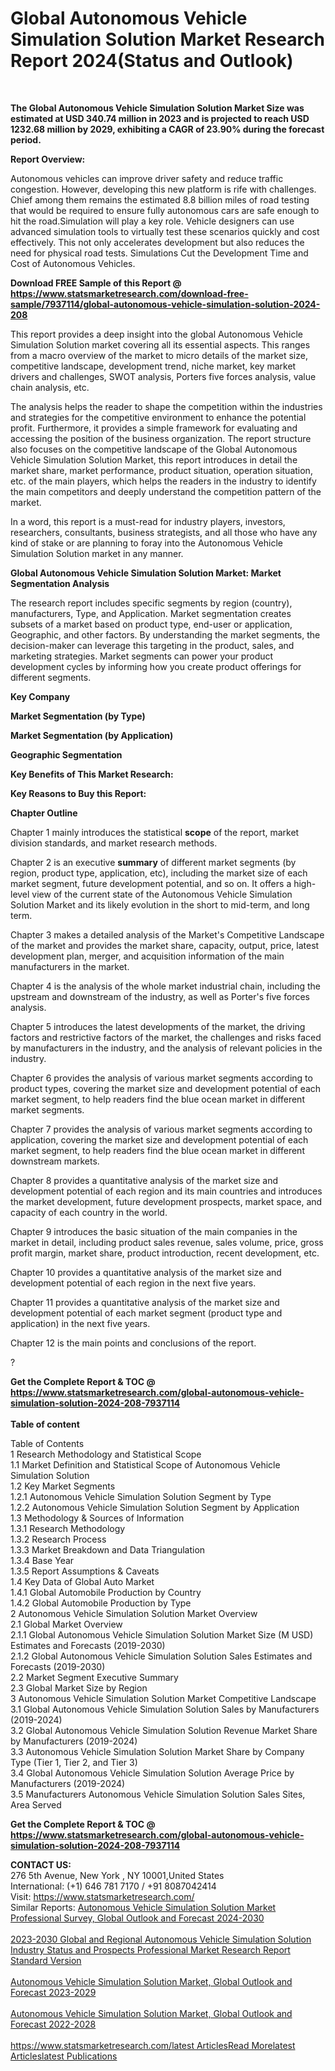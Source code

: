<h1>Global Autonomous Vehicle Simulation Solution Market Research Report 2024(Status and Outlook)</h1><br/><p><strong>The Global Autonomous Vehicle Simulation Solution Market Size was estimated at USD 340.74 million in 2023 and is projected to reach USD 1232.68 million by 2029, exhibiting a <strong>CAGR</strong> of 23.90% during the forecast period.</strong></p><p><strong>Report Overview:</strong></p><p>Autonomous vehicles can improve driver safety and reduce traffic congestion. However, developing this new platform is rife with challenges. Chief among them remains the estimated 8.8 billion miles of road testing that would be required to ensure fully autonomous cars are safe enough to hit the road.Simulation will play a key role. Vehicle designers can use advanced simulation tools to virtually test these scenarios quickly and cost effectively. This not only accelerates development but also reduces the need for physical road tests. Simulations Cut the Development Time and Cost of Autonomous Vehicles.</p><p><strong>Download FREE Sample of this Report @ <a href="https://www.statsmarketresearch.com/download-free-sample/7937114/global-autonomous-vehicle-simulation-solution-2024-208">https://www.statsmarketresearch.com/download-free-sample/7937114/global-autonomous-vehicle-simulation-solution-2024-208</a></strong></p><p>This report provides a deep insight into the global Autonomous Vehicle Simulation Solution market covering all its essential aspects. This ranges from a macro overview of the market to micro details of the market size, competitive landscape, development trend, niche market, key market drivers and challenges, SWOT analysis, Porters five forces analysis, value chain analysis, etc.</p><p>The analysis helps the reader to shape the competition within the industries and strategies for the competitive environment to enhance the potential profit. Furthermore, it provides a simple framework for evaluating and accessing the position of the business organization. The report structure also focuses on the competitive landscape of the Global Autonomous Vehicle Simulation Solution Market, this report introduces in detail the market share, market performance, product situation, operation situation, etc. of the main players, which helps the readers in the industry to identify the main competitors and deeply understand the competition pattern of the market.</p><p>In a word, this report is a must-read for industry players, investors, researchers, consultants, business strategists, and all those who have any kind of stake or are planning to foray into the Autonomous Vehicle Simulation Solution market in any manner.</p><p><strong>Global Autonomous Vehicle Simulation Solution Market: Market Segmentation Analysis</strong></p><p>The research report includes specific segments by region (country), manufacturers, Type, and Application. Market segmentation creates subsets of a market based on product type, end-user or application, Geographic, and other factors. By understanding the market segments, the decision-maker can leverage this targeting in the product, sales, and marketing strategies. Market segments can power your product development cycles by informing how you create product offerings for different segments.</p><p><strong>Key Company</strong></p><p><strong>Market Segmentation (by Type)</strong></p><p><strong>Market Segmentation (<strong>by Application</strong>)</strong></p><p><strong>Geographic Segmentation</strong></p><p><strong>Key Benefits of This Market Research:</strong></p><p><strong>Key <strong>Reasons to Buy</strong> this Report:</strong></p><p><strong>Chapter Outline</strong></p><p>Chapter 1 mainly introduces the statistical <strong>scope</strong> of the report, market division standards, and market research methods.</p><p>Chapter 2 is an executive <strong>summary</strong> of different market segments (by region, product type, application, etc), including the market size of each market segment, future development potential, and so on. It offers a high-level view of the current state of the Autonomous Vehicle Simulation Solution Market and its likely evolution in the short to mid-term, and long term.</p><p>Chapter 3 makes a detailed analysis of the Market's Competitive Landscape of the market and provides the market share, capacity, output, price, latest development plan, merger, and acquisition information of the main manufacturers in the market.</p><p>Chapter 4 is the analysis of the whole market industrial chain, including the upstream and downstream of the industry, as well as Porter's five forces analysis.</p><p>Chapter 5 introduces the latest developments of the market, the driving factors and restrictive factors of the market, the challenges and risks faced by manufacturers in the industry, and the analysis of relevant policies in the industry.</p><p>Chapter 6 provides the analysis of various market segments according to product types, covering the market size and development potential of each market segment, to help readers find the blue ocean market in different market segments.</p><p>Chapter 7 provides the analysis of various market segments according to application, covering the market size and development potential of each market segment, to help readers find the blue ocean market in different downstream markets.</p><p>Chapter 8 provides a quantitative analysis of the market size and development potential of each region and its main countries and introduces the market development, future development prospects, market space, and capacity of each country in the world.</p><p>Chapter 9 introduces the basic situation of the main companies in the market in detail, including product sales revenue, sales volume, price, gross profit margin, market share, product introduction, recent development, etc.</p><p>Chapter 10 provides a quantitative analysis of the market size and development potential of each region in the next five years.</p><p>Chapter 11 provides a quantitative analysis of the market size and development potential of each market segment (product type and application) in the next five years.</p><p>Chapter 12 is the main points and conclusions of the report.</p><p>? </p><div><b>Get the Complete Report & TOC @ <a href="https://www.statsmarketresearch.com/global-autonomous-vehicle-simulation-solution-2024-208-7937114">https://www.statsmarketresearch.com/global-autonomous-vehicle-simulation-solution-2024-208-7937114</a></b></div><br><b>Table of content</b><p>Table of Contents<br />1 Research Methodology and Statistical Scope<br />1.1 Market Definition and Statistical Scope of Autonomous Vehicle Simulation Solution<br />1.2 Key Market Segments<br />1.2.1 Autonomous Vehicle Simulation Solution Segment by Type<br />1.2.2 Autonomous Vehicle Simulation Solution Segment by Application<br />1.3 Methodology & Sources of Information<br />1.3.1 Research Methodology<br />1.3.2 Research Process<br />1.3.3 Market Breakdown and Data Triangulation<br />1.3.4 Base Year<br />1.3.5 Report Assumptions & Caveats<br />1.4 Key Data of Global Auto Market<br />1.4.1 Global Automobile Production by Country<br />1.4.2 Global Automobile Production by Type<br />2 Autonomous Vehicle Simulation Solution Market Overview<br />2.1 Global Market Overview<br />2.1.1 Global Autonomous Vehicle Simulation Solution Market Size (M USD) Estimates and Forecasts (2019-2030)<br />2.1.2 Global Autonomous Vehicle Simulation Solution Sales Estimates and Forecasts (2019-2030)<br />2.2 Market Segment Executive Summary<br />2.3 Global Market Size by Region<br />3 Autonomous Vehicle Simulation Solution Market Competitive Landscape<br />3.1 Global Autonomous Vehicle Simulation Solution Sales by Manufacturers (2019-2024)<br />3.2 Global Autonomous Vehicle Simulation Solution Revenue Market Share by Manufacturers (2019-2024)<br />3.3 Autonomous Vehicle Simulation Solution Market Share by Company Type (Tier 1, Tier 2, and Tier 3)<br />3.4 Global Autonomous Vehicle Simulation Solution Average Price by Manufacturers (2019-2024)<br />3.5 Manufacturers Autonomous Vehicle Simulation Solution Sales Sites, Area Served<br><div><b>Get the Complete Report & TOC @ <a href="https://www.statsmarketresearch.com/global-autonomous-vehicle-simulation-solution-2024-208-7937114">https://www.statsmarketresearch.com/global-autonomous-vehicle-simulation-solution-2024-208-7937114</a></b></div></p> <b>CONTACT US:</b><br>276 5th Avenue, New York , NY 10001,United States<br>International: (+1) 646 781 7170 / +91 8087042414<br>Visit: <a href="https://www.statsmarketresearch.com/">https://www.statsmarketresearch.com/</a><br>Similar Reports: <a href="https://www.statsmarketresearch.com/global-autonomous-vehicle-simulation-solution-2024-208-7937114">Autonomous Vehicle Simulation Solution Market Professional Survey, Global Outlook and Forecast 2024-2030</a><br/><br/><a href="https://www.statsmarketresearch.com/global-autonomous-vehicle-simulation-solution-2024-208-7937114">2023-2030 Global and Regional Autonomous Vehicle Simulation Solution Industry Status and Prospects Professional Market Research Report Standard Version</a><br/><br/><a href="https://www.statsmarketresearch.com/global-autonomous-vehicle-simulation-solution-2024-208-7937114">Autonomous Vehicle Simulation Solution Market, Global Outlook and Forecast 2023-2029</a><br/><br/><a href="https://www.statsmarketresearch.com/global-autonomous-vehicle-simulation-solution-2024-208-7937114">Autonomous Vehicle Simulation Solution Market, Global Outlook and Forecast 2022-2028</a><br/><br/><a href="https://gyeongbokgung.com">https://www.statsmarketresearch.com/</a><a href="https://hallyeomaritime.com">latest Articles</a><a href="https://jingwansa.com">Read More</a><a href=https://nguoiviet.jp/">latest Articles</a><a href="https://www.intelmarketresearch.com/">latest Publications</a>